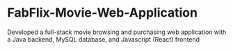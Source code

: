 # FabFlix-Movie-Web-Application
Developed a full-stack movie browsing and purchasing web application with a Java backend, MySQL database, and Javascript (React) frontend
